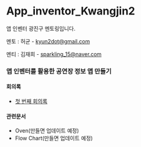 # App_inventor_Kwangjin2
앱 인벤터 광진구 멘토링입니다.

멘토 : 허균 - kyun2dot@gmail.com

멘티 : 김재희 - sparkling_15@naver.com

### 앱 인벤터를 활용한 공연장 정보 앱 만들기

#### 회의록

- [첫 번째 회의록](./First_meeting.md)

#### 관련문서

- Oven(만들면 업데이트 예정)
- Flow Chart(만들면 업데이트 예정)

